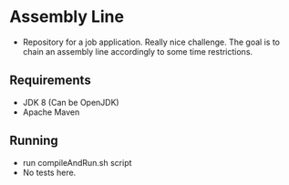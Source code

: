 # Assembly Line #

- Repository for a job application. Really nice challenge. The goal is to chain an assembly line accordingly to some time restrictions.

## Requirements ##
- JDK 8 (Can be OpenJDK)
- Apache Maven

## Running ##
- run compileAndRun.sh script
- No tests here.
